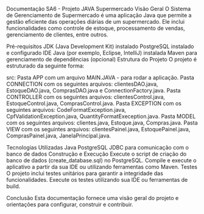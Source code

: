 Documentação SA6 - Projeto JAVA Supermercado
Visão Geral
O Sistema de Gerenciamento de Supermercado é uma aplicação Java que permite a gestão eficiente das operações diárias de um supermercado. Ele inclui funcionalidades como controle de estoque, processamento de vendas, gerenciamento de clientes, entre outros.

Pré-requisitos
JDK (Java Development Kit) instalado
PostgreSQL instalado e configurado
IDE Java (por exemplo, Eclipse, IntelliJ) instalada
Maven para gerenciamento de dependências (opcional)
Estrutura do Projeto
O projeto é estruturado da seguinte forma:

src: Pasta APP com um arquivo MAIN.JAVA - para rodar a aplicação.
Pasta CONNECTION com os seguintes arquivos: clientesDAO.java, EstoqueDAO.java, ComprasDAO.java e ConnectionFactory.java.
Pasta CONTROLLER com os seguintes arquivos: clientesControl.java, EstoqueControl.java, ComprasControl.java.
Pasta EXCEPTION com os seguintes arquivos: CodeFormatException.java, CpfValidationException.java, QuantityFormatExeception.java.
Pasta MODEL com os seguintes arquivos: clientes.java, Estoque.java, Compras.java.
Pasta VIEW com os seguintes arquivos: clientesPainel.java, EstoquePainel.java, ComprasPainel.java, JanelaPrincipal.java.

Tecnologias Utilizadas
Java
PostgreSQL
JDBC para comunicação com o banco de dados
Construção e Execução
Execute o script de criação do banco de dados (create_database.sql) no PostgreSQL.
Compile e execute o aplicativo a partir da sua IDE ou utilizando ferramentas como Maven.
Testes
O projeto inclui testes unitários para garantir a integridade das funcionalidades. Execute os testes utilizando sua IDE ou ferramentas de build.

Conclusão
Esta documentação fornece uma visão geral do projeto e orientações para configurar, construir e contribuir.
